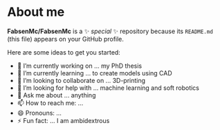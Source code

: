 # About me

**FabsenMc/FabsenMc** is a ✨ _special_ ✨ repository because its `README.md` (this file) appears on your GitHub profile.

Here are some ideas to get you started:

- 🔭 I’m currently working on ... my PhD thesis
- 🌱 I’m currently learning ... to create models using CAD
- 👯 I’m looking to collaborate on ... 3D-printing
- 🤔 I’m looking for help with ... machine learning and soft robotics
- 💬 Ask me about ... anything
- 📫 How to reach me: ...
- 😄 Pronouns: ...
- ⚡ Fun fact: ... I am ambidextrous
